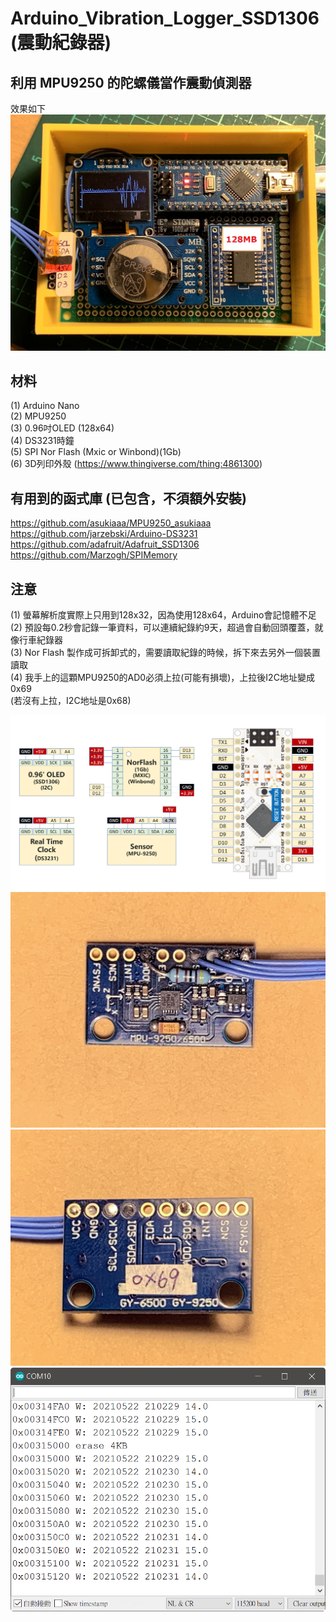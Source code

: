 # Arduino_Vibration_Logger_SSD1306 (震動紀錄器)
## 利用 MPU9250 的陀螺儀當作震動偵測器

效果如下
![image](https://github.com/Chihhao/Arduino_Vibration_Logger_SSD1306/blob/main/image/IMG_2965.jpg)

## 材料
(1) Arduino Nano  
(2) MPU9250  
(3) 0.96吋OLED (128x64)  
(4) DS3231時鐘  
(5) SPI Nor Flash (Mxic or Winbond)(1Gb)  
(6) 3D列印外殼 (https://www.thingiverse.com/thing:4861300)  

## 有用到的函式庫 (已包含，不須額外安裝)
https://github.com/asukiaaa/MPU9250_asukiaaa  
https://github.com/jarzebski/Arduino-DS3231  
https://github.com/adafruit/Adafruit_SSD1306  
https://github.com/Marzogh/SPIMemory  

## 注意
(1) 螢幕解析度實際上只用到128x32，因為使用128x64，Arduino會記憶體不足  
(2) 預設每0.2秒會記錄一筆資料，可以連續紀錄約9天，超過會自動回頭覆蓋，就像行車紀錄器  
(3) Nor Flash 製作成可拆卸式的，需要讀取紀錄的時候，拆下來去另外一個裝置讀取  
(4) 我手上的這顆MPU9250的AD0必須上拉(可能有損壞)，上拉後I2C地址變成0x69  
    (若沒有上拉，I2C地址是0x68)  

![image](https://github.com/Chihhao/Arduino_Vibration_Logger_SSD1306/blob/main/image/wiring.png)
![image](https://github.com/Chihhao/Arduino_Vibration_Logger_SSD1306/blob/main/image/IMG_2961.jpg)
![image](https://github.com/Chihhao/Arduino_Vibration_Logger_SSD1306/blob/main/image/IMG_2962.jpg)
![image](https://github.com/Chihhao/Arduino_Vibration_Logger_SSD1306/blob/main/image/log.png)
